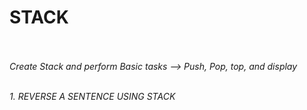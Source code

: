 # STACK
<br>
<br>
<i>Create Stack and perform Basic tasks --> Push, Pop,  top, and display</i>

<br>
<br>

<i>1. REVERSE A SENTENCE USING STACK</i>

<br>
<br>

